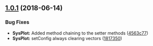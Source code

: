 ## [1.0.1](https://github.com/HHogg/sysplot/compare/v1.0.0...v1.0.1) (2018-06-14)


### Bug Fixes

* **SysPlot:** Added method chaining to the setter methods ([4563c77](https://github.com/HHogg/sysplot/commit/4563c77))
* **SysPlot:** setConfig always clearing vectors ([1817350](https://github.com/HHogg/sysplot/commit/1817350))
